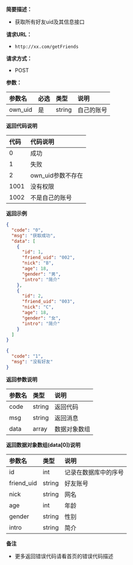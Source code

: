 **简要描述：**

- 获取所有好友uid及其信息接口

**请求URL：**

- ` http://xx.com/getFriends `

**请求方式：**

- POST

**参数：**

| 参数名        | 必选  | 类型     | 说明    |
|:-----------|:----|:-------|:------|
| own_uid    | 是   | string | 自己的账号 |

**返回代码说明**

| 代码   | 代码说明            |
|:-----|:----------------|
| 0    | 成功              |
| 1    | 失败              |
| 2    | own_uid参数不存在    |
| 1001 | 没有权限            |
| 1002 | 不是自己的账号         |

**返回示例**

```json
{
  "code": "0",
  "msg": "获取成功",
  "data": [
    {
      "id": 1,
      "friend_uid": "002",
      "nick": "B",
      "age": 18,
      "gender": "男",
      "intro": "简介"
    },
    {
      "id": 2,
      "friend_uid": "003",
      "nick": "C",
      "age": 18,
      "gender": "女",
      "intro": "简介"
    }
  ]
}
```

```json
{
  "code": "1",
  "msg": "没有好友"
}
```

**返回参数说明**

| 参数名    | 类型     | 说明     |
|:-------|:-------|:-------|
| code   | string | 返回代码   |
| msg    | string | 返回消息   |
| data   | array  | 数据对象数组 |

**返回数据对象数组(data[0])说明**

| 参数名        | 类型     | 说明         |
|:-----------|:-------|:-----------|
| id         | int    | 记录在数据库中的序号 |
| friend_uid | string | 好友账号       |
| nick       | string | 网名         |
| age        | int    | 年龄         |
| gender     | string | 性别         |
| intro      | string | 简介         |                      |

**备注**

- 更多返回错误代码请看首页的错误代码描述

